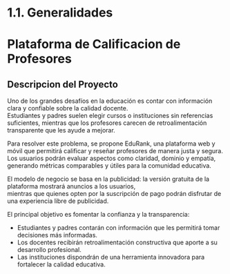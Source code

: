 # 1.1. Generalidades

# Plataforma de Calificacion de Profesores

## Descripcion del Proyecto
Uno de los grandes desafíos en la educación es contar con información clara y confiable sobre la calidad docente.  
Estudiantes y padres suelen elegir cursos o instituciones sin referencias suficientes, mientras que los profesores carecen de retroalimentación transparente que les ayude a mejorar.  

Para resolver este problema, se propone EduRank, una plataforma web y móvil que permitirá calificar y reseñar profesores de manera justa y segura.  
Los usuarios podrán evaluar aspectos como claridad, dominio y empatía, generando métricas comparables y útiles para la comunidad educativa.  

El modelo de negocio se basa en la publicidad: la versión gratuita de la plataforma mostrará anuncios a los usuarios,  
mientras que quienes opten por la suscripción de pago podrán disfrutar de una experiencia libre de publicidad.  

El principal objetivo es fomentar la confianza y la transparencia:  

- Estudiantes y padres contarán con información que les permitirá tomar decisiones más informadas.  
- Los docentes recibirán retroalimentación constructiva que aporte a su desarrollo profesional.  
- Las instituciones dispondrán de una herramienta innovadora para fortalecer la calidad educativa.  

